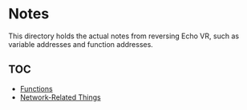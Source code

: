 # Notes
This directory holds the actual notes from reversing Echo VR, such as variable addresses and function addresses.

## TOC
- [Functions](/functions.md)
- [Network-Related Things](/net)
